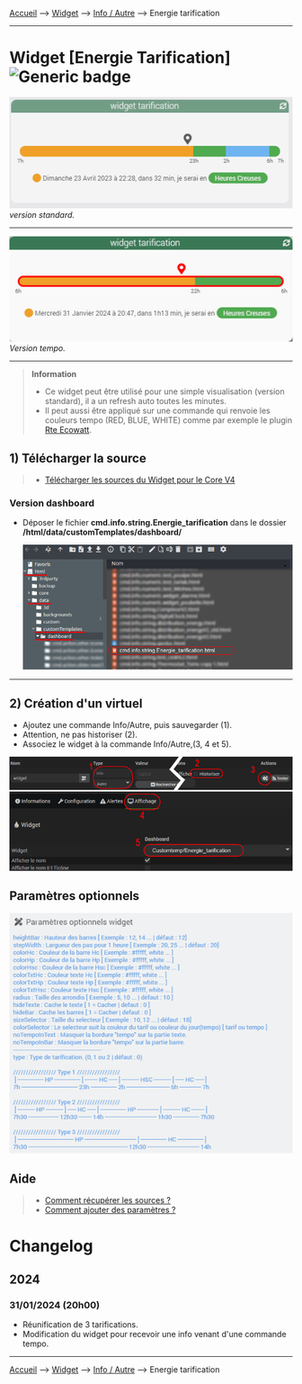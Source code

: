 
<a href="{{site.url}}/documentation">Accueil</a> --> <a href="{{site.url}}/documentation/{{site.widget}}">Widget</a> --> <a href="{{site.url}}/documentation/{{site.widget}}/fr_FR/info/string">Info / Autre</a> --> Energie tarification

------------

# Widget [Energie Tarification] ![Generic badge](https://img.shields.io/badge/Version-4.3%20%7C%204.4%20Full%20JS-green.svg)

<center><img src="./images/capture1_1.png" alt="energie_tarification" /></center>
<i>version standard.</i>
<hr/>

<center><img src="./images/capture1_3.png" alt="energie_tarification" /></center>
<i>Version tempo.</i>
<hr/>


> **Information**
>
> - Ce widget peut être utilisé pour une simple visualisation (version standard), il a un refresh auto toutes les minutes.
> - Il peut aussi être appliqué sur une commande qui renvoie les couleurs tempo (RED, BLUE, WHITE) comme par exemple le plugin <a href="https://jpty.github.io/jeedom/plugins/rteEcowatt/fr_FR/index.html" target="_blank">Rte Ecowatt</a>.

## 1) Télécharger la source
> - <a href="{{site.url_git}}/WIDGET_cmd.info.string.energie_tarification" target="_blank">Télécharger les sources du Widget pour le Core V4</a>

### Version dashboard

- Déposer le fichier <b>cmd.info.string.Energie_tarification</b> dans le dossier <b>/html/data/customTemplates/dashboard/</b>

  <img src="./images/capture1_2.png" alt="Téléchargement du widget" />

------------------------

## 2) Création d'un virtuel

- Ajoutez une commande Info/Autre, puis sauvegarder (1).
- Attention, ne pas historiser (2).
- Associez le widget à la commande Info/Autre,(3, 4 et 5).

<img src="./images/installation_virtuel1.png" alt="Virtuel 1" />
<img src="./images/installation_virtuel2.png" alt="Virtuel 2" />


## Paramètres optionnels

<img src="./images/parametres1.png" alt="Paramètres" />



## Aide
> - [Comment récupérer les sources ?]({{site.url}}/documentation/{{site.help}}/fr_FR/download)
> - [Comment ajouter des paramètres ?]({{site.url}}/documentation/{{site.help}}/fr_FR/application)

# Changelog

## 2024

### 31/01/2024 (20h00)

- Réunification de 3 tarifications.
- Modification du widget pour recevoir une info venant d'une commande tempo.

-------------------

<a href="{{site.url}}/documentation">Accueil</a> --> <a href="{{site.url}}/documentation/{{site.widget}}">Widget</a> --> <a href="{{site.url}}/documentation/{{site.widget}}/fr_FR/info/string">Info / Autre</a> --> Energie tarification

